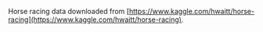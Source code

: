 Horse racing data downloaded from [https://www.kaggle.com/hwaitt/horse-racing](https://www.kaggle.com/hwaitt/horse-racing).